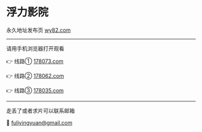 # 浮力影院

永久地址发布页 [wy82.com](http://wy82.com)

-------------------------

请用手机浏览器打开观看

👉 线路① [178073.com](http://178073.com)

👉 线路② [178062.com](http://178062.com)

👉 线路③ [178035.com](http://178035.com)

-------------------------

走丢了或者求片可以联系邮箱

📧 fuliyingyuan@gmail.com
